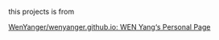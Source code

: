 this projects is from 

[WenYanger/wenyanger.github.io: WEN Yang‘s Personal Page](https://github.com/WenYanger/wenyanger.github.io)


